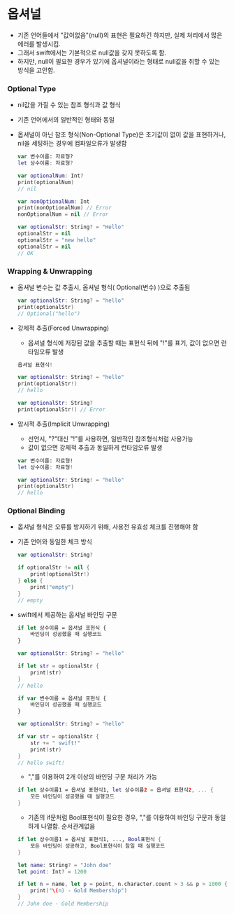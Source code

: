 # 옵셔널

- 기존 언어들에서 "값이없음"(null)의 표현은 필요하긴 하지만, 실제 처리에서 많은 에러를 발생시킴.
- 그래서 swift에서는 기본적으로 null값을 갖지 못하도록 함.
- 하지만, null이 필요한 경우가 있기에 옵셔널이라는 형태로 null값을 취할 수 있는 방식을 고안함.



### Optional Type

- nil값을 가질 수 있는 참조 형식과 값 형식

- 기존 언어에서의 일반적인 형태와 동일

- 옵셔널이 아닌 참조 형식(Non-Optional Type)은 초기값이 없이 값을 표현하거나, nil을 세팅하는 경우에 컴파일오류가 발생함

  ```swift
  var 변수이름: 자료형?
  let 상수이름: 자료형?
  ```

  ```swift
  var optionalNum: Int?
  print(optionalNum)
  // nil
  
  var nonOptionalNum: Int
  print(nonOptionalNum) // Error
  nonOptionalNum = nil // Error
  
  var optionalStr: String? = "Hello"
  optionalStr = nil
  optionalStr = "new hello"
  optionalStr = nil
  // OK
  ```

  

### Wrapping & Unwrapping

- 옵셔널 변수는 값 추출시, 옵셔널 형식( Optional(변수) )으로 추출됨

  ```swift
  var optionalStr: String? = "hello"
  print(optionalStr)
  // Optional("hello")
  ```

- 강제적 추출(Forced Unwrapping)

  - 옵셔널 형식에 저장된 값을 추출할 때는 표현식 뒤에 "!"를 표기, 값이 없으면 런타임오류 발생

  ```swift
  옵셔널 표현식!
  ```

  ```swift
  var optionalStr: String? = "hello"
  print(optionalStr!)
  // hello
  ```

  ```swift
  var optionalStr: String?
  print(optionalStr!) // Error
  ```

- 암시적 추출(Implicit Unwrapping)

  - 선언시, "?"대신 "!"를 사용하면, 일반적인 참조형식처럼 사용가능
  - 값이 없으면 강제적 추출과 동일하게 런타임오류 발생

  ```swift
  var 변수이름: 자료형!
  let 상수이름: 자료형!
  ```

  ```swift
  var optionalStr: String! = "hello"
  print(optionalStr)
  // hello
  ```

  

### Optional Binding

- 옵셔널 형식은 오류를 방지하기 위해, 사용전 유효성 체크를 진행해야 함

- 기존 언어와 동일한 체크 방식

  ```swift
  var optionalStr: String?
  
  if optionalStr != nil {
      print(optionalStr!)
  } else {
      print("empty")
  }
  // empty
  ```

- swift에서 제공하는 옵셔널 바인딩 구문

  ```swift
  if let 상수이름 = 옵셔널 표현식 {
      바인딩이 성공했을 때 실행코드
  }
  ```

  ```swift
  var optionalStr: String? = "hello"
  
  if let str = optionalStr {
      print(str)
  }
  // hello
  ```
  ```swift
  if var 변수이름 = 옵셔널 표현식 {
      바인딩이 성공했을 때 실행코드
  }
  ```
  ```swift
  var optionalStr: String? = "hello"
  
  if var str = optionalStr {
      str += " swift!"
      print(str)
  }
  // hello swift!
  ```
  - ","를 이용하여 2개 이상의 바인딩 구문 처리가 가능
  
  ```swift
  if let 상수이름1 = 옵셔널 표현식1, let 상수이름2 = 옵셔널 표현식2, ... {
      모든 바인딩이 성공했을 때 실행코드
  }
  ```
  - 기존의 if문처럼 Bool표현식이 필요한 경우, ","를 이용하여 바인딩 구문과 동일하게 나열함. 순서관계없음
  
  ```swift
  if let 상수이름1 = 옵셔널 표현식1, ..., Bool표현식 {
      모든 바인딩이 성공하고, Bool표현식이 참일 때 실행코드
  }
  ```
  ```swift
  let name: String? = "John doe"
  let point: Int? = 1200
  
  if let n = name, let p = point, n.character.count > 3 && p > 1000 {
      print("\(n) - Gold Membership")
  }
  // John doe - Gold Membership
  ```
  
  









